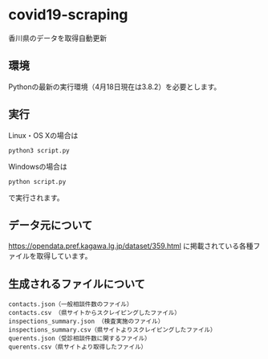 # covid19-scraping
香川県のデータを取得自動更新
## 環境
Pythonの最新の実行環境（4月18日現在は3.8.2）を必要とします。
## 実行
Linux・OS Xの場合は

``` 
python3 script.py
```

Windowsの場合は

```
python script.py
```
で実行されます。

## データ元について
https://opendata.pref.kagawa.lg.jp/dataset/359.html に掲載されている各種ファイルを取得しています。
## 生成されるファイルについて
```
contacts.json（一般相談件数のファイル）
contacts.csv （県サイトからスクレイピングしたファイル）
inspections_summary.json （検査実施のファイル）
inspections_summary.csv（県サイトよりスクレイピングしたファイル）
querents.json（受診相談件数に関するファイル）
querents.csv（県サイトより取得したファイル）
```
